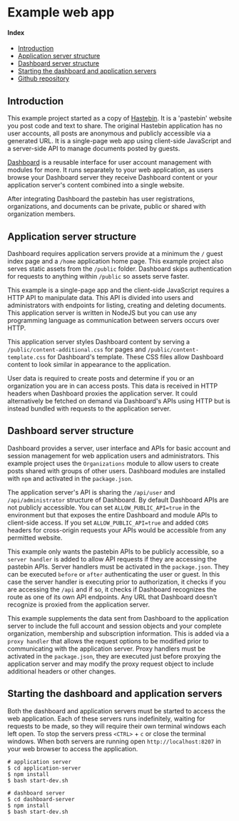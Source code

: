 # Example web app

#### Index

- [Introduction](#introduction)
- [Application server structure](#application-server-structure)
- [Dashboard server structure](#dashboard-server-structure)
- [Starting the dashboard and application servers](#starting-the-dashboard-and-application-servers)
- [Github repository](https://github.com/layeredapps/example-web-app)

## Introduction

This example project started as a copy of [Hastebin](https://github.com/seejohnrun/haste-server).  It is a 'pastebin' website you post code and text to share.  The original Hastebin application has no user accounts, all posts are anonymous and publicly accessible via a generated URL.  It is a single-page web app using client-side JavaScript and a server-side API to manage documents posted by guests.

[Dashboard](https://github.com/layeredapps/dashboard) is a reusable interface for user account management with modules for more.  It runs separately to your web application, as users browse your Dashboard server they receive Dashboard content or your application server's content combined into a single website.

After integrating Dashboard the pastebin has user registrations, organizations, and documents can be private, public or shared with organization members.

## Application server structure

Dashboard requires application servers provide at a minimum the `/` guest index page and a `/home` application home page.  This example project also serves static assets from the `/public` folder.  Dashboard skips authentication for requests to anything within `/public` so assets serve faster.

This example is a single-page app and the client-side JavaScript requires a HTTP API to manipulate data.   This API is divided into users and administrators with endpoints for listing, creating and deleting documents.  This application server is written in NodeJS but you can use any programming language as communication between servers occurs over HTTP.

This application server styles Dashboard content by serving a `/public/content-additional.css` for pages and `/public/content-template.css` for Dashboard's template.  These CSS files allow Dashboard content to look similar in appearance to the application.

User data is required to create posts and determine if you or an organization you are in can access posts.  This data is received in HTTP headers when Dashboard proxies the application server.  It could alternatively be fetched on demand via Dashboard's APIs using HTTP but is instead bundled with requests to the application server.

## Dashboard server structure

Dashboard provides a server, user interface and APIs for basic account and session management for web application users and administrators.  This example project uses the `Organizations` module to allow users to create posts shared with groups of other users.  Dashboard modules are installed with `npm` and activated in the `package.json`.

The application server's API is sharing the `/api/user` and `/api/administrator` structure of Dashboard.  By default Dashboard APIs are not publicly accessible.  You can set `ALLOW_PUBLIC_API=true` in the environment but that exposes the entire Dashboard and module APIs to client-side access.  If you set `ALLOW_PUBLIC_API=true` and added `CORS` headers for cross-origin requests your APIs would be accessible from any permitted website. 

This example only wants the pastebin APIs to be publicly accessible, so a `server handler` is added to allow API requests if they are accessing the pastebin APIs.  Server handlers must be activated in the `package.json`.  They can be executed `before` or `after` authenticating the user or guest.  In this case the server handler is executing prior to authorization, it checks if you are accessing the `/api` and if so, it checks if Dashboard recognizes the route as one of its own API endpoints.  Any URL that Dashboard doesn't recognize is proxied from the application server.

This example supplements the data sent from Dashboard to the application server to include the full account and session objects and your complete organization, membership and subscription information.  This is added via a `proxy handler` that allows the request options to be modified prior to communicating with the application server.  Proxy handlers must be activated in the `package.json`, they are executed just before proxying the application server and may modify the proxy request object to include additional headers or other changes.

## Starting the dashboard and application servers

Both the dashboard and application servers must be started to access the web application.  Each of these servers runs indefinitely, waiting for requests to be made, so they will require their own terminal windows each left open.  To stop the servers press `<CTRL>` + `c` or close the terminal windows.  When both servers are running open `http://localhost:8207` in your web browser to access the application.

    # application server
    $ cd application-server
    $ npm install
    $ bash start-dev.sh

    # dashboard server
    $ cd dashboard-server
    $ npm install
    $ bash start-dev.sh

